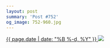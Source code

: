 ```yaml
---
layout: post
summary: 'Post #752'
og_image: 752-960.jpg
---
```


<p>
 <time>
  <a href="/752">
   {{ page.date | date: "%B %-d, %Y" }}
  </a>
 </time>
 <a href="/752">
  <img data-taken="4/28/2018" sizes="(min-width: 700px) 50vw, calc(100vw - 2rem)" src="{{ site.assets_url }}/752-480.jpg" srcset="{{ site.assets_url }}/752-240.jpg 240w, {{ site.assets_url }}/752-480.jpg 480w, {{ site.assets_url }}/752-720.jpg 720w, {{ site.assets_url }}/752-960.jpg 960w"/>
 </a>
</p>

